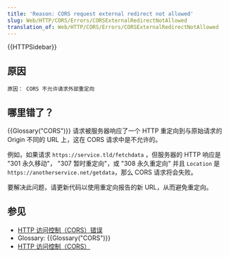 ```yaml
---
title: 'Reason: CORS request external redirect not allowed'
slug: Web/HTTP/CORS/Errors/CORSExternalRedirectNotAllowed
translation_of: Web/HTTP/CORS/Errors/CORSExternalRedirectNotAllowed
---
```

{{HTTPSidebar}}

## 原因

```plain
原因： CORS 不允许请求外部重定向
```

## 哪里错了？

{{Glossary("CORS")}} 请求被服务器响应了一个 HTTP 重定向到与原始请求的 Origin 不同的 URL 上，这在 CORS 请求中是不允许的。

例如，如果请求 `https://service.tld/fetchdata` ，但服务器的 HTTP 响应是 "301 永久移动"， "307 暂时重定向"，或 "308 永久重定向" 并且 `Location` 是`https://anotherservice.net/getdata`，那么 CORS 请求将会失败。

要解决此问题，请更新代码以使用重定向报告的新 URL，从而避免重定向。

## 参见

- [HTTP 访问控制（CORS）错误](/zh-cn/docs/Web/HTTP/CORS/Errors)
- Glossary: {{Glossary("CORS")}}
- [HTTP 访问控制（CORS）](/zh-CN/docs/Web/HTTP/Access_control_CORS)
